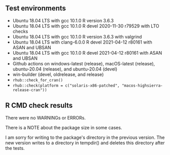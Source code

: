 ## Test environments
* Ubuntu 18.04 LTS with gcc 10.1.0
  R version 3.6.3
* Ubuntu 18.04 LTS with gcc 10.1.0
  R devel 2020-11-30 r79529 with LTO checks
* Ubuntu 18.04 LTS with gcc 10.1.0
  R version 3.6.3 with valgrind
* Ubuntu 18.04 LTS with clang-6.0.0
  R devel 2021-04-12 r80161 with ASAN and UBSAN
* Ubuntu 18.04 LTS with gcc 10.1.0
  R devel 2021-04-12 r80161 with ASAN and UBSAN
* Github actions on windows-latest (release), macOS-latest (release), 
  ubuntu-20.04 (release), and ubuntu-20.04 (devel)
* win-builder (devel, oldrelease, and release)
* `rhub::check_for_cran()`
* `rhub::check(platform = c("solaris-x86-patched", "macos-highsierra-release-cran"))`
  
## R CMD check results
There were no WARNINGs or ERRORs.

There is a NOTE about the package size in some cases.

I am sorry for writing to the package's directory in the previous version. The 
new version writes to a directory in tempdir() and deletes this directory after 
the tests.

